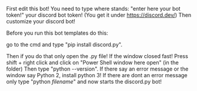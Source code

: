 First edit this bot!
You need to type where stands: "enter here your bot token!" your discord bot token! (You get it under https://discord.dev/)
Then customize your discord bot!

Before you run this bot templates do this:

go to the cmd and type "pip install discord.py".


Then if you do that only open the .py file! If the window closed fast!
Press shift + right click and click on "Power Shell window here open" (in the folder)
Then type "python --version".
If there say an error message or the window say Python 2, install python 3!
If there are dont an error message only type "python *filename*" and now starts the discord.py bot!
